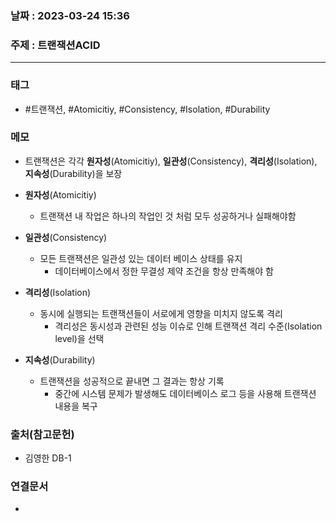 ### 날짜 : 2023-03-24 15:36
### 주제 : 트랜잭션ACID
---
### 태그
* #트랜잭션, #Atomicitiy, #Consistency, #Isolation, #Durability

### 메모
-   트랜잭션은 각각 **원자성**(Atomicitiy), **일관성**(Consistency), **격리성**(Isolation), **지속성**(Durability)을 보장

-   **원자성**(Atomicitiy)
    -   트랜잭션 내 작업은 하나의 작업인 것 처럼 모두 성공하거나 실패해야함
-   **일관성**(Consistency)
    -   모든 트랜잭션은 일관성 있는 데이터 베이스 상태를 유지
        -   데이터베이스에서 정한 무결성 제약 조건을 항상 만족해야 함
-   **격리성**(Isolation)
    -   동시에 실행되는 트랜잭션들이 서로에게 영향을 미치지 않도록 격리
        -   격리성은 동시성과 관련된 성능 이슈로 인해 트랜잭션 격리 수준(Isolation level)을 선택
-   **지속성**(Durability)
    -   트랜잭션을 성공적으로 끝내면 그 결과는 항상 기록
        -   중간에 시스템 문제가 발생해도 데이터베이스 로그 등을 사용해 트랜잭션 내용을 복구

### 출처(참고문헌)
-  김영한 DB-1

### 연결문서
- 